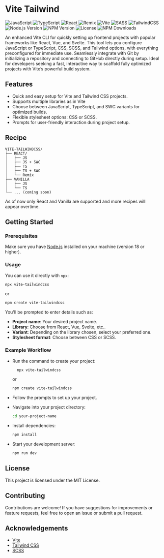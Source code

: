 # Vite Tailwind

![JavaScript](https://img.shields.io/badge/JavaScript-007ACC?style=flat&logo=javascript&logoColor=white&color=yellow)
![TypeScript](https://img.shields.io/badge/TypeScript-007ACC?style=flat&logo=typescript&logoColor=white&color=blue)
![React](https://img.shields.io/badge/React-%2320232a.svg?style=flat&logo=React&logoColor=%2361DAFB)
![Remix](https://img.shields.io/badge/Remix-%23000.svg?style=flat&logo=remix&logoColor=white)
![Vite](https://img.shields.io/badge/vite-%23646CFF.svg?style=flat&logo=vite&logoColor=white)
![SASS](https://img.shields.io/badge/SASS-hotpink.svg?style=flat&logo=SASS&logoColor=white)
![TailwindCSS](https://img.shields.io/badge/tailwindcss-%2338B2AC.svg?style=flat&&logo=tailwind-css&logoColor=white)
![Node.js Version](https://img.shields.io/badge/Node.js-v18.0.0-339933?style=flat&logo=node.js&logoColor=white&color=blue)
![NPM Version](https://img.shields.io/npm/v/create-tailwind-vite?style=flat&logo=npm&logoColor=white&color=blue)
![License](https://img.shields.io/npm/l/create-tailwind-vite?color=blue)
![NPM Downloads](https://img.shields.io/npm/dm/create-tailwind-vite.svg?style=flat&color=blue)

An enhanced Vite CLI for quickly setting up frontend projects with popular frameworks like React, Vue, and Svelte. This tool lets you configure JavaScript or TypeScript, CSS, SCSS, and Tailwind options, with everything preconfigured for immediate use. Seamlessly integrate with Git by initializing a repository and connecting to GitHub directly during setup. Ideal for developers seeking a fast, interactive way to scaffold fully optimized projects with Vite’s powerful build system.

## Features

- Quick and easy setup for Vite and Tailwind CSS projects.
- Supports multiple libraries as in Vite
- Choose between JavaScript, TypeScript, and SWC variants for optimized builds.
- Flexible stylesheet options: CSS or SCSS.
- Prompts for user-friendly interaction during project setup.

## Recipe

```arduino
VITE-TAILWINDCSS/
├── REACT/
│   ├── JS
│   ├── JS + SWC
│   ├── TS
│   ├── TS + SWC
│   └── Remix
├── VANILLA
│   ├── JS
│   └── TS
└── ... (coming soon)
```

As of now only React and Vanilla are supported and more recipes will appear overtime.

## Getting Started

### Prerequisites

Make sure you have [Node.js](https://nodejs.org/) installed on your machine (version 18 or higher).

### Usage

You can use it directly with `npx`:

```bash
npx vite-tailwindcss
```

or

```bash
npm create vite-tailwindcss
```

You'll be prompted to enter details such as:

- **Project name**: Your desired project name.
- **Library**: Choose from React, Vue, Svelte, etc..
- **Variant**: Depending on the library chosen, select your preferred one.
- **Stylesheet format**: Choose between CSS or SCSS.

### Example Workflow

- Run the command to create your project:
  ```bash
    npx vite-tailwindcss
  ```
  or
  ```bash
  npm create vite-tailwindcss
  ```
- Follow the prompts to set up your project.

- Navigate into your project directory:
    ```bash
    cd your-project-name
    ```

- Install dependencies:
    ```bash
    npm install
    ```

- Start your development server:
    ```bash
    npm run dev
    ```

## License
This project is licensed under the MIT License.

## Contributing
Contributions are welcome! If you have suggestions for improvements or feature requests, feel free to open an issue or submit a pull request.

## Acknowledgements
- [Vite](https://vite.dev/)
- [Tailwind CSS](https://tailwindcss.com/)
- [SCSS](https://sass-lang.com/)